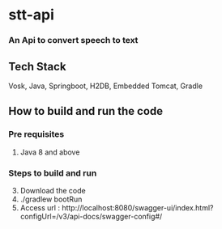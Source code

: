 # stt-api
### An Api to convert speech to text
## Tech Stack
  Vosk, Java, Springboot, H2DB, Embedded Tomcat, Gradle
## How to build and run the code
### Pre requisites
1. Java 8 and above
### Steps to build and run
3. Download the code
4. ./gradlew bootRun
5. Access url : http://localhost:8080/swagger-ui/index.html?configUrl=/v3/api-docs/swagger-config#/

  
